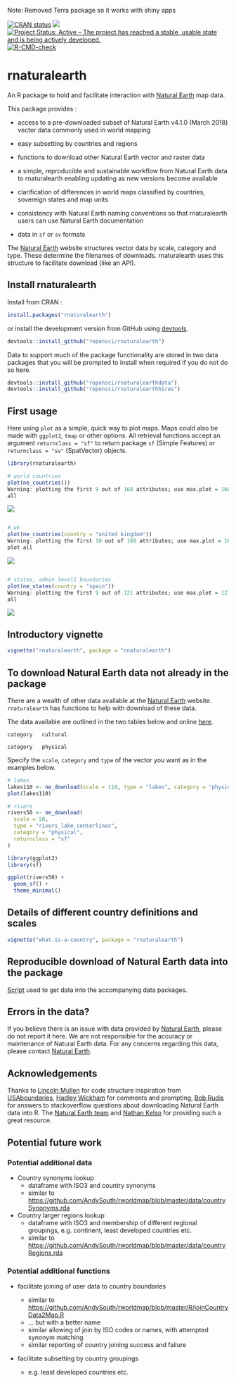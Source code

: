
<!-- README.md is generated from README.Rmd. Please edit that file -->
<!-- used devtools::build_readme() to update the md -->
<!-- badges: start -->
Note: Removed Terra package so it works with shiny apps

[![CRAN
status](https://www.r-pkg.org/badges/version/rnaturalearth)](https://CRAN.R-project.org/package=rnaturalearth)
[![](https://badges.ropensci.org/22_status.svg)](https://github.com/ropensci/software-review/issues/22)
[![Project Status: Active – The project has reached a stable, usable
state and is being actively
developed.](https://www.repostatus.org/badges/latest/active.svg)](https://www.repostatus.org/#active)
[![R-CMD-check](https://github.com/ropensci/rnaturalearth/actions/workflows/R-CMD-check.yaml/badge.svg)](https://github.com/ropensci/rnaturalearth/actions/workflows/R-CMD-check.yaml)

<!-- badges: end -->

# rnaturalearth

An R package to hold and facilitate interaction with [Natural
Earth](https://www.naturalearthdata.com/) map data.

This package provides :

- access to a pre-downloaded subset of Natural Earth v4.1.0 (March 2018)
  vector data commonly used in world mapping

- easy subsetting by countries and regions

- functions to download other Natural Earth vector and raster data

- a simple, reproducible and sustainable workflow from Natural Earth
  data to rnaturalearth enabling updating as new versions become
  available

- clarification of differences in world maps classified by countries,
  sovereign states and map units

- consistency with Natural Earth naming conventions so that
  rnaturalearth users can use Natural Earth documentation

- data in `sf` or `sv` formats

The [Natural Earth](https://www.naturalearthdata.com/) website
structures vector data by scale, category and type. These determine the
filenames of downloads. rnaturalearth uses this structure to facilitate
download (like an API).

## Install rnaturalearth

Install from CRAN :

``` r
install.packages("rnaturalearth")
```

or install the development version from GitHub using
[devtools](https://github.com/r-lib/devtools).

``` r
devtools::install_github("ropensci/rnaturalearth")
```

Data to support much of the package functionality are stored in two data
packages that you will be prompted to install when required if you do
not do so here.

``` r
devtools::install_github("ropensci/rnaturalearthdata")
devtools::install_github("ropensci/rnaturalearthhires")
```

## First usage

Here using `plot` as a simple, quick way to plot maps. Maps could also
be made with `ggplot2`, `tmap` or other options. All retrieval functions
accept an argument `returnclass = "sf"` to return package `sf` (Simple
Features) or `returnclass = "sv"` (SpatVector) objects.

``` r
library(rnaturalearth)

# world countries
plot(ne_countries())
Warning: plotting the first 9 out of 168 attributes; use max.plot = 168 to plot
all
```

![](man/figures/README-unnamed-chunk-2-1.png)<!-- -->

``` r

# uk
plot(ne_countries(country = "united kingdom"))
Warning: plotting the first 10 out of 168 attributes; use max.plot = 168 to
plot all
```

![](man/figures/README-unnamed-chunk-2-2.png)<!-- -->

``` r

# states, admin level1 boundaries
plot(ne_states(country = "spain"))
Warning: plotting the first 9 out of 121 attributes; use max.plot = 121 to plot
all
```

![](man/figures/README-unnamed-chunk-2-3.png)<!-- -->

## Introductory vignette

``` r
vignette("rnaturalearth", package = "rnaturalearth")
```

## To download Natural Earth data not already in the package

There are a wealth of other data available at the [Natural
Earth](https://www.naturalearthdata.com/) website. `rnaturalearth` has
functions to help with download of these data.

The data available are outlined in the two tables below and online
[here](https://www.naturalearthdata.com/downloads/50m-physical-vectors/).


    category   cultural 

    category   physical 

Specify the `scale`, `category` and `type` of the vector you want as in
the examples below.

``` r
# lakes
lakes110 <- ne_download(scale = 110, type = "lakes", category = "physical")
plot(lakes110)

# rivers
rivers50 <- ne_download(
  scale = 50,
  type = "rivers_lake_centerlines",
  category = "physical",
  returnclass = "sf"
)

library(ggplot2)
library(sf)

ggplot(rivers50) +
  geom_sf() +
  theme_minimal()
```

## Details of different country definitions and scales

``` r
vignette("what-is-a-country", package = "rnaturalearth")
```

## Reproducible download of Natural Earth data into the package

[Script](https://github.com/ropensci/rnaturalearthdata/blob/master/data-raw/data_download_script.R)
used to get data into the accompanying data packages.

## Errors in the data?

If you believe there is an issue with data provided by [Natural
Earth](https://www.naturalearthdata.com/), please do not report it here.
We are not responsible for the accuracy or maintenance of Natural Earth
data. For any concerns regarding this data, please contact [Natural
Earth](https://www.naturalearthdata.com/).

## Acknowledgements

Thanks to [Lincoln Mullen](https://github.com/lmullen) for code
structure inspiration from
[USAboundaries](https://github.com/ropensci/USAboundaries), [Hadley
Wickham](https://github.com/hadley) for comments and prompting, [Bob
Rudis](https://github.com/hrbrmstr) for answers to stackoverflow
questions about downloading Natural Earth data into R. The [Natural
Earth team](https://www.naturalearthdata.com/about/contributors/) and
[Nathan Kelso](https://github.com/nvkelso) for providing such a great
resource.

## Potential future work

### Potential additional data

- Country synonyms lookup
  - dataframe with ISO3 and country synonyms
  - similar to
    <https://github.com/AndySouth/rworldmap/blob/master/data/countrySynonyms.rda>
- Country larger regions lookup
  - dataframe with ISO3 and membership of different regional groupings,
    e.g. continent, least developed countries etc.
  - similar to
    <https://github.com/AndySouth/rworldmap/blob/master/data/countryRegions.rda>

### Potential additional functions

- facilitate joining of user data to country boundaries

  - similar to
    <https://github.com/AndySouth/rworldmap/blob/master/R/joinCountryData2Map.R>
  - … but with a better name
  - similar allowing of join by ISO codes or names, with attempted
    synonym matching
  - similar reporting of country joining success and failure

- facilitate subsetting by country groupings

  - e.g. least developed countries etc.
